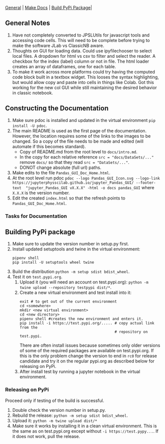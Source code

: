 [General](#general-notes) | [Make Docs](#constructing-the-documentation) | 
[Build PyPi Package](#building-pypi-package)|
## General Notes
1. Have not completely converted to JPSLUtils for javascript tools and 
   accessing code cells. This will need to be complete before trying to 
   make the software JLab vs ClassicNB aware.
2. Thoughts on GUI for loading data. Could use ipyfilechooser to select 
   local files. A dropdown for html vs csv to filter and select the reader. 
   A checkbox for the index (label) column or not in file. The html loader 
   creates an array of dataframes, one for each table.
3. To make it work across more platforms could try having the computed code 
   block built in a textbox widget. This looses the syntax highlighting, 
   but would allow copy and paste into cells in things like Colab. Got this 
   working for the new col GUI while still maintaining the desired behavior 
   in classic notebook.

## Constructing the Documentation

1. Make sure pdoc is installed and updated in the virtual environment `pip 
   install -U pdoc`.
2. The main README is used as the first page of the documentation. However, 
   the location requires some of the links to the images to be changed. So 
   a copy of the file needs to be made and edited (will automate if this 
   becomes standard).
    * Copy of README.md from the root level to `docs/intro.md`.
    * In the copy for each relative reference `src = "docs/DataSets/..."` 
      remove `docs/` so that they read `src = "DataSets/..."`.
    * DONOT change absolute (full url) paths.
3. Make edits to the file `Pandas_GUI_Doc_Home.html`.
4. At the root level run pdoc `pdoc --logo Pandas_GUI_Icon.svg --logo-link 
https://jupyterphysscilab.github.io/jupyter_Pandas_GUI/ --footer-text 
   "jupyter_Pandas_GUI vX.X.X" -html -o docs pandas_GUI` where `X.X.X` is the 
   version number.
5. Edit the created `index.html` so that the refresh points to 
   `Pandas_GUI_Doc_Home.html`.

### Tasks for Documentation

## Building PyPi package

1. Make sure to update the version number in setup.py first.
1. Install updated  setuptools and twine in the virtual environment:
   ```
   pipenv shell
   pip install -U setuptools wheel twine
   ```
1. Build the distribution `python -m setup sdist bdist_wheel`.
1. Test it on `test.pypi.org`.
    1. Upload it (you will need an account on test.pypi.org):
       `python -m twine upload --repository testpypi dist/*`.
    1. Create a new virtual environment and test install into it:
        ```
        exit # to get out of the current environment
        cd <somewhere>
        mkdir <new virtual environment>
        cd <new directory>
        pipenv shell #creates the new environment and enters it.
        pip install -i https://test.pypi.org/..... # copy actual link from the
                                                   # repository on test.pypi.
        ```
       There are often install issues because sometimes only older versions of
       some of the required packages are available on test.pypi.org. If this
       is the only problem change the version to end in `rc0` for release
       candidate and try it on the regular pypi.org as described below for
       releasing on PyPi.
    1. After install test by running a jupyter notebook in the virtual 
       environment.

### Releasing on PyPi

Proceed only if testing of the build is successful.

1. Double check the version number in setup.py.
1. Rebuild the release: `python -m setup sdist bdist_wheel`.
1. Upload it: `python -m twine upload dist/*`
1. Make sure it works by installing it in a clean virtual environment. This
   is the same as on test.pypi.org except without `-i https://test.pypy...`. If
   it does not work, pull the release.
